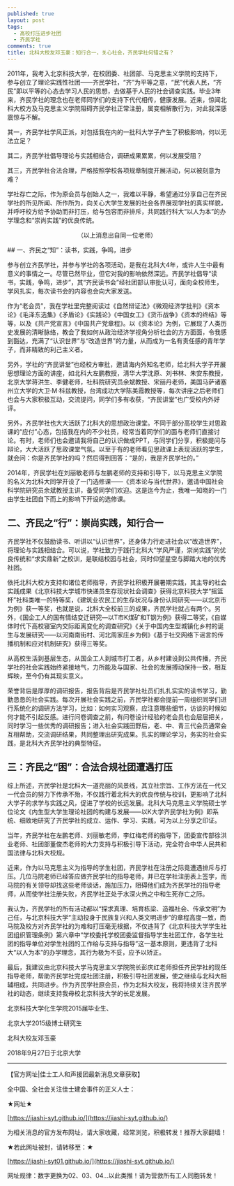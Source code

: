 ```yaml
---
published: true
layout: post
tags:
  - 高校打压进步社团
  - 齐民学社
comments: true
title: 北科大校友邓玉豪：知行合一，关心社会，齐民学社何错之有？
---
```



2011年，我考入北京科技大学，在校团委、社团部、马克思主义学院的支持下，参与创立了理论实践性社团——齐民学社，“齐”为平等之意，“民”代表人民，“齐民”即以平等的心态去学习人民的思想，去做基于人民的社会调查实践。毕业3年来，齐民学社的理念也在老师同学们的支持下代代相传，健康发展。近来，惊闻北科大校方及马克思主义学院阻碍齐民学社正常注册，属变相解散行为，对此我深感震惊与不解。

其一，齐民学社学风正派，对包括我在内的一批科大学子产生了积极影响，何以无法立足？

其二，齐民学社倡导理论与实践相结合，调研成果累累，何以发展受阻？

其三，齐民学社合法合理，严格按照学校各项规章制度开展活动，何以被刻意为难？

学社存亡之际，作为原会员与创始人之一，我难以平静，希望通过分享自己在齐民学社的所见所闻、所作所为，向关心大学生发展的社会各界展现学社的真实样貌，并呼吁校方给予协助而非打压，给与包容而非排斥，共同践行科大“以人为本”的办学理念和“崇尚实践”的优良传统。
    
<p align="center"> （以上消息出自同一位老师） </p>
## 一、齐民之“知”：读书，实践，争鸣，进步
 
参与创立齐民学社，并参与学社的各项活动，是我在北科大4年，或许人生中最有意义的事情之一。尽管已然毕业，但它对我的影响依然深远。齐民学社倡导“读书，实践，争鸣，进步”，其“齐民读书会”经社团部认审批认可，面向全校师生，学风扎实，每次读书会的内容也会向大家发送。

作为“老会员”，我在学社里完整阅读过《自然辩证法》《微观经济学批判》《资本论》《毛泽东选集》《矛盾论》《实践论》《中国女工》《货币战争》《资本的终结》等等，以及《共产党宣言》《中国共产党章程》。以《资本论》为例，它展现了人类历史发展的清晰脉络，教会了我如何从政治经济学视角分析社会的方方面面，令我感到豁达，充满了“认识世界”与“改造世界”的力量，从而成为一名有责任感的青年学子，而非精致的利己主义者。

另外，学社的“齐民讲堂”也经校方审批，邀请海内外知名老师，给北科大学子开展思想理论方面的讲座，如北科大左鹏教授，清华大学沈原、刘书林、朱安东教授，北京大学蒋洪生、李健老师，社科院研究员余斌教授、宋丽丹老师，美国马萨诸塞州立大学的大卫·M·科兹教授，台湾成功大学陈美霞教授等，每次讲座之后老师们也会与大家积极互动，交流提问，同学们多有收获，“齐民讲堂”也广受校内外好评。

另外，齐民学社也大大活跃了北科大的思想政治课堂。不同于部分高校学生对思政课的“应付”心态，包括我在内的不少社员，经常当着同学们的面与老师们直接讨论。有时，老师们也会邀请我将自己的认识做成PPT，与同学们分享，积极提问与辩论，大大活跃了思政课堂气氛。以至于有的老师看见思政课上表现活跃的学生，就会问：你是齐民学社的吗？然后得到回答：“是的，我是齐民学社的。”

2014年，齐民学社在刘丽敏老师与左鹏老师的支持和引导下，以马克思主义学院的名义为北科大同学开设了一门选修课——《资本论与当代世界》，邀请中国社会科学院研究员余斌教授主讲，备受同学们欢迎。这是迄今为止，我唯一知晓的一门由学生社团自下而上的影响下开设的选修课。
 
## 二、齐民之“行”：崇尚实践，知行合一
 
齐民学社不仅鼓励读书、听讲以“认识世界”，还身体力行走进社会以“改造世界”，将理论与实践相结合。可以说，学社致力于践行北科大“学风严谨，崇尚实践”的优良传统和“求实鼎新”之校训，是联结校园与社会，同时仰望星空与脚踏大地的优秀社团。

依托北科大校方支持和诸位老师指导，齐民学社积极开展暑期实践，其主导的社会实践成果《北京科技大学城市快递员生存现状社会调查》获得北京科技大学“摇篮杯”社科类唯一的特等奖，《建筑业农民工的生存状况与身份认同研究——以北京市为例》获一等奖，也就是说，北科大全校前三的成果，齐民学社就占有两个。另外，《国企工人的国有情结变迁研究—以T市K煤矿和T钢为例》获得二等奖，《自媒体时代下高校寝室内交际距离变化的调查研究》《关于中国内生型城镇化乡村的诞生与发展研究——以河南南街村、河北周家庄乡为例》《基于社交网络下谣言的传播机制和应对机制研究》获得三等奖。

从高校生活到基层生态，从国企工人到城市打工者，从乡村建设到公共传播，齐民学社的社会实践始终紧接地气，力所能及与国家、社会的发展搏动保持一致，相互辉映，至今仍有其现实意义。

荣誉背后是厚厚的调研报告，报告背后是齐民学社社员们扎扎实实的读书学习，勤勤恳恳的社会实践。每次开展社会实践之前，齐民学社都会提前一周组织同学们进行系统化的调研方法学习，比如：如何实习观察，应注意哪些细节，访谈的时候如何才能不引起反感。进行问卷调查之前，有问卷设计经验的老会员也会层层把关，同时学习一些优秀的调研报告；进入社会实践田野后，老、中、青三代会员通常会互相帮助，交流调研结果，共同整理出研究成果。扎实的理论学习，务实的社会实践，是北科大齐民学社的典型特征。
 
## 三：齐民之“困”：合法合规社团遭遇打压
   
综上所述，齐民学社是北科大一道亮丽的风景线，其立社宗旨、工作方法在一代又一代会员的努力下传承不殆，不仅践行着北科大的优良传统与校训，更影响了北科大学子的求学与实践之风，促进了学校的长远发展。北科大马克思主义学院硕士学位论文《内生型大学生理论社团的构建与发展——以K大学齐民学社为例》即系统、细致地研究了齐民学社的成立、运作、学习、实践，可为以上分享之印证。

当年，齐民学社在左鹏老师、刘丽敏老师，李红梅老师的指导下，团委宣传部徐洪业老师、社团部董俊杰老师的大力支持与积极引导下活动，完全符合中华人民共和国法律与北科大校规。

近来，作为以马克思主义为指导的学生社团，齐民学社在注册之际竟遭遇排斥与打压。几位马院老师已经答应做齐民学社的指导老师，并已在学社注册表上签字，而马院的有关领导却找这些老师谈话，施加压力，阻碍他们成为齐民学社的指导老师，从而使学社注册失败，齐民学社正处于水深火热之中和生死存亡之际。

我认为，齐民学社的所有活动都以“探求真理、培育栋梁、造福社会、传承文明”为己任，与北京科技大学“主动投身于民族复兴和人类文明进步”的章程高度一致，而马院及校方对齐民学社的为难和打压毫无根据，不仅违背了《北京科技大学学生社团组织管理条例》第六章中“学校委托学校团委监督指导学生社团工作，各学生社团的指导单位对学生社团的工作给与支持与指导”这一基本原则，更违背了北科大“以人为本”的办学理念，其行为极为不妥，应予以矫正。

最后，我建议由北京科技大学马克思主义学院院长彭庆红老师担任齐民学社的现任指导老师，帮助齐民学社完成社团注册，积极引导社团发展，使之继续与北科大相辅相成，共同进步。作为齐民学社原会员，作为北科大校友，我将持续关注齐民学社的动态，继续支持我母校北京科技大学的长足发展。

北京科技大学化生学院2015届毕业生、

北京大学2015级博士研究生

北科大校友邓玉豪
 
2018年9月27日于北京大学


---

【官方网址|佳士工人和声援团最新消息文章获取】

全中国、全社会关注佳士建会事件的正义人士：

★网址★

[https://jiashi-syt.github.io/](https://jiashi-syt.github.io/)

为相关消息的官方发布网址，请大家收藏，经常浏览，积极转发！推荐大家翻墙！

★若此网址被封，请转移至：★

[https://jiashi-syt01.github.io/](https://jiashi-syt.github.io/)

网址规律：数字更换为02、03、04…以此类推！请为营救所有工人同胞转发！
